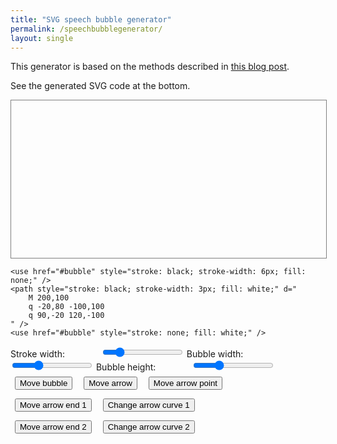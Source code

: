 ```yaml
---
title: "SVG speech bubble generator"
permalink: /speechbubblegenerator/
layout: single
---
```

<style>
svg#generator {
    border: 1px solid grey;
}
span.value {
    width: 50px;
    display: inline-block;
}
button {
    margin: 7px;
}
</style>
This generator is based on the methods described in [this blog post](../_posts/2021-08-05-making-speech-bubbles-in-svg.md).

See the generated SVG code at the bottom.

<svg id="generator" xmlns="http://www.w3.org/2000/svg" viewBox="0 0 1000 500" width="1000" height="500">
    <defs>
        <ellipse id="bubble" cx="300" cy="75" rx="150" ry="70" />
    </defs>

    <use href="#bubble" style="stroke: black; stroke-width: 6px; fill: none;" />
    <path style="stroke: black; stroke-width: 3px; fill: white;" d="
        M 200,100
        q -20,80 -100,100
        q 90,-20 120,-100
    " />
    <use href="#bubble" style="stroke: none; fill: white;" />
</svg>
<label for="strokewidth">Stroke width: <span class="value"></span>
    <input type="range" id="strokewidth" min="1" max="12" value="3">
</label>
<label for="bubblewidth">Bubble width: <span class="value"></span>
    <input type="range" id="bubblewidth" min="10" max="950" value="300">
</label>
<label for="bubbleheight">Bubble height: <span class="value"></span>
    <input type="range" id="bubbleheight" min="10" max="450" value="140">
</label>
<div>
    <button id="bubblemidpoint">Move bubble</button>
    <button id="arrowmove">Move arrow</button>
    <button id="arrowpoint">Move arrow point</button>
</div>
<div>
    <button id="arrowend1">Move arrow end 1</button>
    <button id="arrowcurve1">Change arrow curve 1</button>
</div>
<div>
    <button id="arrowend2">Move arrow end 2</button>
    <button id="arrowcurve2">Change arrow curve 2</button>
</div>
<div class="language-xml highlighter-rouge">
    <div class="highlight">
        <pre class="highlight"><code id="generatorcode"></code>
        </pre>
    </div>
</div>

<script>
    function updateCode() {
        document.querySelector("#generatorcode").innerText =
                            document.querySelector("#generator").outerHTML

    }
    updateCode()
    function bubbleChange() {
        for (const [dim, att] of [["width", "rx"], ["height", "ry"]]){
            const value = document.querySelector(`#bubble${dim}`).value;
            document.querySelector(`label[for=bubble${dim}] span.value`).innerText = value;
            document.querySelector("svg#generator #bubble").setAttribute(att, value / 2);
        }
        updateCode()
    }
    document.querySelector("#bubblewidth").addEventListener("input", bubbleChange)
    document.querySelector("#bubbleheight").addEventListener("input", bubbleChange)
    bubbleChange()

    function strokeChange() {
        const width = document.querySelector("#strokewidth").value;
        document.querySelector(`label[for=strokewidth] span.value`).innerText = width + "px";
        document.querySelector("svg#generator use").style.strokeWidth = (width * 2) + "px"
        document.querySelector("svg#generator path").style.strokeWidth = width + "px"
        updateCode();
    }
    strokeChange()
    document.querySelector("#strokewidth").addEventListener("input", strokeChange)

    function bubbleFollowPointer(event) {
        const rect = this.getBoundingClientRect();
        const x = Math.round(event.clientX - rect.left);
        const y = Math.round(event.clientY - rect.top);
        document.querySelector("svg#generator #bubble").setAttribute("cx", x);
        document.querySelector("svg#generator #bubble").setAttribute("cy", y);
        updateCode()
    }

    function getPath() {
        const pathd = document.querySelector("#generator path").getAttribute("d")
        const values = pathd.match(/^\W+M[\W]*?(-?\d+)[\W,]+?(-?\d+)[\W,]*q[\W,]*?(-?\d+)[\W,]+?(-?\d+)[\W,]+?(-?\d+)[\W,]+?(-?\d+)[\W,]*q[\W,]*?(-?\d+)[\W,]+?(-?\d+)[\W,]+?(-?\d+)[\W,]+?(-?\d+)[\W,]*$/).slice(1);
        return values.map(parseFloat)
    }

    function getPathAbsolute() {
        // get path as absolute values
        const values = getPath()
        values[2] += values[0]
        values[4] += values[0]
        values[3] += values[1]
        values[5] += values[1]
        values[6] += values[4]
        values[8] += values[4]
        values[7] += values[5]
        values[9] += values[5]
        return values;
    }

    function setPathAbsolute(values) {
        values[6] -= values[4]
        values[8] -= values[4]
        values[7] -= values[5]
        values[9] -= values[5]
        values[2] -= values[0]
        values[4] -= values[0]
        values[3] -= values[1]
        values[5] -= values[1]
        setPath(values)
    }
    function setPath(values) {
        values = values.map(Math.round);
        const indent = "                "
        const pathd = `\n${indent}M ${values[0]},${values[1]}\n${indent}q ${values[2]},${values[3]} ${values[4]},${values[5]}\n${indent}q ${values[6]},${values[7]} ${values[8]},${values[9]}\n              `
        document.querySelector("#generator path").setAttribute("d", pathd)
    }

    function moveWholeArrow(event) {
        const rect = this.getBoundingClientRect();
        const x = event.clientX - rect.left;
        const y = event.clientY - rect.top;
        const values = getPath();
        values[0] = x - values[4]
        values[1] = y - values[5]
        setPath(values)
        updateCode()
    }
    function pathPointFollowPointer(pointindex) {
        return function (event) {
            const rect = this.getBoundingClientRect();
            const x = event.clientX - rect.left;
            const y = event.clientY - rect.top;
            const values = getPathAbsolute();
            values[pointindex] = x
            values[pointindex + 1] = y
            setPathAbsolute(values)
            updateCode()
        }
    }

    const end1PointFollowPointer = pathPointFollowPointer(0);
    const end1CurveFollowPointer = pathPointFollowPointer(2);
    const arrowPointFollowPointer = pathPointFollowPointer(4);
    const end2CurveFollowPointer = pathPointFollowPointer(6);
    const end2PointFollowPointer = pathPointFollowPointer(8);

    function removeAllListeners() {
        document.querySelector("#generator").removeEventListener("pointermove", bubbleFollowPointer)
        document.querySelector("#generator").removeEventListener("pointermove", moveWholeArrow)
        document.querySelector("#generator").removeEventListener("pointermove", end1PointFollowPointer)
        document.querySelector("#generator").removeEventListener("pointermove", end1CurveFollowPointer)
        document.querySelector("#generator").removeEventListener("pointermove", arrowPointFollowPointer)
        document.querySelector("#generator").removeEventListener("pointermove", end2CurveFollowPointer)
        document.querySelector("#generator").removeEventListener("pointermove", end2PointFollowPointer)
    }

    document.querySelector("#generator").addEventListener("click", removeAllListeners)

    for (const [selector, listener] of [
                            ["#bubblemidpoint", bubbleFollowPointer],
                            ["#arrowmove", moveWholeArrow],
                            ["#arrowend1", end1PointFollowPointer],
                            ["#arrowcurve1", end1CurveFollowPointer],
                            ["#arrowpoint", arrowPointFollowPointer],
                            ["#arrowcurve2", end2CurveFollowPointer],
                            ["#arrowend2", end2PointFollowPointer]]) {
        document.querySelector(selector).addEventListener("click", () => {
            removeAllListeners();
            document.querySelector("#generator").addEventListener("pointermove", listener);
        })
    }
</script>
